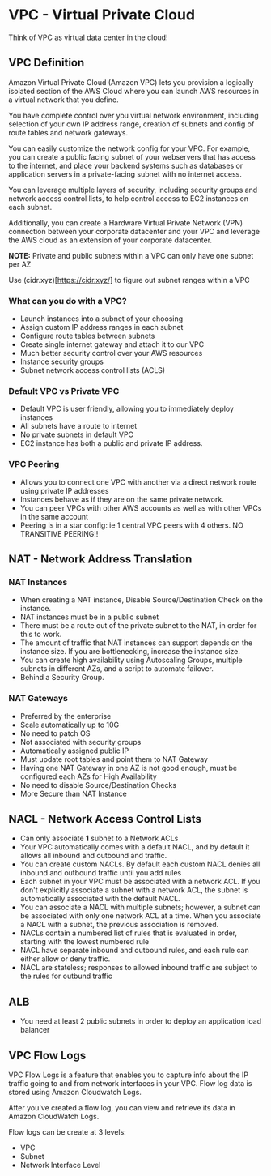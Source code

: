 # VPC - Virtual Private Cloud

Think of VPC as virtual data center in the cloud!

## VPC Definition

Amazon Virtual Private Cloud (Amazon VPC) lets you provision a logically isolated section of the AWS Cloud where you can launch AWS resources in a virtual network that you define.

You have complete control over you virtual network environment, including selection of your own IP address range, creation of subnets and config of route tables and network gateways.

You can easily customize the network config for your VPC. For example, you can create a public facing subnet of your webservers that has access to the internet, and place your backend systems such as databases or application servers in a private-facing subnet with no internet access.

You can leverage multiple layers of security, including security groups and network access control lists, to help control access to EC2 instances on each subnet.

Additionally, you can create a Hardware Virtual Private Network (VPN) connection between your corporate datacenter and your VPC and leverage the AWS cloud as an extension of your corporate datacenter.

**NOTE:** Private and public subnets within a VPC can only have one subnet per AZ

Use (cidr.xyz)[https://cidr.xyz/] to figure out subnet ranges within a VPC

### What can you do with a VPC?

- Launch instances into a subnet of your choosing
- Assign custom IP address ranges in each subnet
- Configure route tables between subnets
- Create single internet gateway and attach it to our VPC
- Much better security control over your AWS resources
- Instance security groups
- Subnet network access control lists (ACLS)

### Default VPC vs Private VPC

- Default VPC is user friendly, allowing you to immediately deploy instances
- All subnets have a route to internet
- No private subnets in default VPC
- EC2 instance has both a public and private IP address.

### VPC Peering

- Allows you to connect one VPC with another via a direct network route using private IP addresses
- Instances behave as if they are on the same private network.
- You can peer VPCs with other AWS accounts as well as with other VPCs in the same account
- Peering is in a star config: ie 1 central VPC peers with 4 others. NO TRANSITIVE PEERING!!

## NAT - Network Address Translation 

### NAT Instances

- When creating a NAT instance, Disable Source/Destination Check on the instance.
- NAT instances must be in a public subnet
- There must be a route out of the private subnet to the NAT, in order for this to work.
- The amount of traffic that NAT instances can support depends on the instance size. If you are bottlenecking, increase the instance size.
- You can create high availability using Autoscaling Groups, multiple subnets in different AZs, and a script to automate failover.
- Behind a Security Group.

### NAT Gateways

- Preferred by the enterprise
- Scale automatically up to 10G
- No need to patch OS
- Not associated with security groups
- Automatically assigned public IP
- Must update root tables and point them to NAT Gateway
- Having one NAT Gateway in one AZ is not good enough, must be configured each AZs for High Availability
- No need to disable Source/Destination Checks
- More Secure than NAT Instance

## NACL - Network Access Control Lists

- Can only associate **1** subnet to a Network ACLs
- Your VPC automatically comes with a default NACL, and by default it allows all inbound and outbound and traffic.
- You can create custom NACLs. By default each custom NACL denies all inbound and outbound traffic until you add rules
- Each subnet in your VPC must be associated with a network ACL. If you don't explicitly associate a subnet with a network ACL, the subnet is automatically associated with the default NACL.
- You can associate a NACL with multiple subnets; however, a subnet can be associated with only one network ACL at a time. When you associate a NACL with a subnet, the previous association is removed.
- NACLs contain a numbered list of rules that is evaluated in order, starting with the lowest numbered rule
- NACL have separate inbound and outbound rules, and each rule can either allow or deny traffic.
- NACL are stateless; responses to allowed inbound traffic are subject to the rules for outbund traffic

## ALB

- You need at least 2 public subnets in order to deploy an application load balancer

## VPC Flow Logs

VPC Flow Logs is a feature that enables you to capture info about the IP traffic going to and from network interfaces in your VPC. Flow log data is stored using Amazon Cloudwatch Logs.

After you've created a flow log, you can view and retrieve its data in Amazon CloudWatch Logs.

Flow logs can be create at 3 levels:

- VPC
- Subnet
- Network Interface Level
